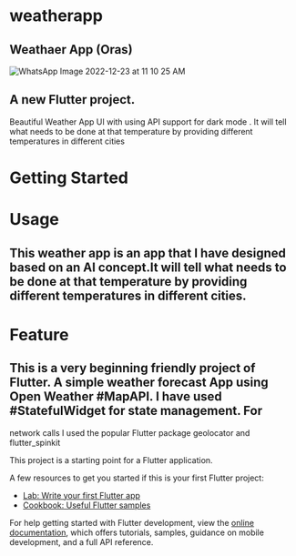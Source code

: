 # weatherapp

## Weathaer App (Oras)
![WhatsApp Image 2022-12-23 at 11 10 25 AM](https://user-images.githubusercontent.com/66225746/209278258-9f4cbf9b-5a7a-41d3-ae9e-19e7263a7e13.jpeg)


## A new Flutter project.

Beautiful Weather App UI with using API support for dark mode . It will tell what needs to be done at that temperature by providing different temperatures in different cities

# Getting Started

# Usage

## This weather app is an app that I have designed based on an AI concept.It will tell what needs to be done at that temperature by providing different temperatures in different cities. 

# Feature
## This is a very beginning friendly project of Flutter. A simple weather forecast App using Open Weather #MapAPI. I have used #StatefulWidget for state management. For
network calls I used the popular Flutter package geolocator and flutter_spinkit

This project is a starting point for a Flutter application.

A few resources to get you started if this is your first Flutter project:

- [Lab: Write your first Flutter app](https://docs.flutter.dev/get-started/codelab)
- [Cookbook: Useful Flutter samples](https://docs.flutter.dev/cookbook)

For help getting started with Flutter development, view the
[online documentation](https://docs.flutter.dev/), which offers tutorials,
samples, guidance on mobile development, and a full API reference.

